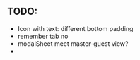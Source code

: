 ## TODO:
 - Icon with text: different bottom padding
 - remember tab no
 - modalSheet meet master-guest view?
 - 
 
